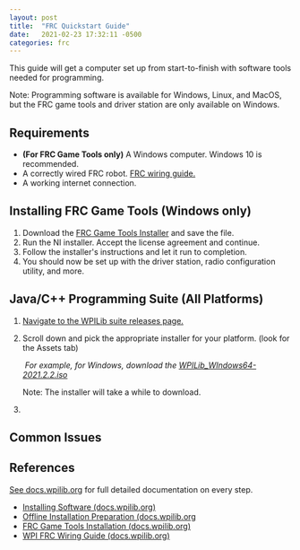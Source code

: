 ```yaml
---
layout: post
title:  "FRC Quickstart Guide"
date:   2021-02-23 17:32:11 -0500
categories: frc
---
```


This guide will get a computer set up from start-to-finish with software tools needed for programming.

Note: Programming software is available for Windows, Linux, and MacOS, but the FRC game tools and driver station are only available on Windows.

## Requirements

- **(For FRC Game Tools only)** A Windows computer. Windows 10 is recommended.
- A correctly wired FRC robot. [FRC wiring guide.](https://docs.wpilib.org/en/stable/docs/zero-to-robot/step-1/how-to-wire-a-robot.html)
- A working internet connection.

## Installing FRC Game Tools (Windows only)

1. Download the [FRC Game Tools Installer](https://www.ni.com/en-us/support/downloads/drivers/download.frc-game-tools.html#369633) and save the file.
2. Run the NI installer. Accept the license agreement and continue.
3. Follow the installer's instructions and let it run to completion.
4. You should now be set up with the driver station, radio configuration utility, and more.

## Java/C++ Programming Suite (All Platforms)

1. [Navigate to the WPILib suite releases page.](https://github.com/wpilibsuite/allwpilib/releases)

2. Scroll down and pick the appropriate installer for your platform. (look for the Assets tab)

   ​	*For example, for Windows, download the [WPILib_WIndows64-2021.2.2.iso](https://github.com/wpilibsuite/allwpilib/releases/download/v2021.2.2/WPILib_Windows64-2021.2.2.iso)*

   Note: The installer will take a while to download.

3. 

## Common Issues



## References

[See docs.wpilib.org](https://docs.wpilib.org/en/stable/) for full detailed documentation on every step.

- [Installing Software (docs.wpilib.org)](https://docs.wpilib.org/en/stable/docs/zero-to-robot/step-2/index.html) 
- [Offline Installation Preparation (docs.wpilib.org](https://docs.wpilib.org/en/stable/docs/zero-to-robot/step-2/offline-installation-preparations.html)
- [FRC Game Tools Installation (docs.wpilib.org)](https://docs.wpilib.org/en/stable/docs/zero-to-robot/step-2/frc-game-tools.html)
- [WPI FRC Wiring Guide (docs.wpilib.org)](https://docs.wpilib.org/en/stable/docs/zero-to-robot/step-1/how-to-wire-a-robot.html)



